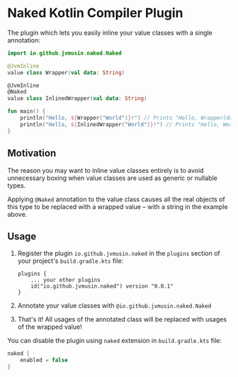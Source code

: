 # Naked Kotlin Compiler Plugin

The plugin which lets you easily inline your value classes with a single annotation:

```kotlin
import io.github.jvmusin.naked.Naked

@JvmInline
value class Wrapper(val data: String)

@JvmInline
@Naked
value class InlinedWrapper(val data: String)

fun main() {
    println("Hello, ${Wrapper("World")}!") // Prints "Hello, Wrapper(data=World)!"
    println("Hello, ${InlinedWrapper("World")}!") // Prints "Hello, World!"
}
```

## Motivation

The reason you may want to inline value classes entirely is to avoid unnecessary boxing when value classes are used as
generic or nullable types.

Applying `@Naked` annotation to the value class causes all the real objects of this type to be replaced with a
wrapped value – with a string in the example above.

## Usage

1. Register the plugin `io.github.jvmusin.naked` in the `plugins` section of your project's `build.gradle.kts` file:
    ```
    plugins {
        ... your other plugins
        id("io.github.jvmusin.naked") version "0.0.1"
    }
    ```

2. Annotate your value classes with `@io.github.jvmusin.naked.Naked`
3. That's it! All usages of the annotated class will be replaced with usages of the wrapped value!

You can disable the plugin using `naked` extension in `build.gradle.kts` file:

```kotlin
naked {
    enabled = false
}
```